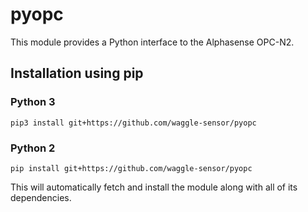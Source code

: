 # pyopc

This module provides a Python interface to the Alphasense OPC-N2.

## Installation using pip

### Python 3
```
pip3 install git+https://github.com/waggle-sensor/pyopc
```

### Python 2
```
pip install git+https://github.com/waggle-sensor/pyopc
```

This will automatically fetch and install the module along with all of its
dependencies.

